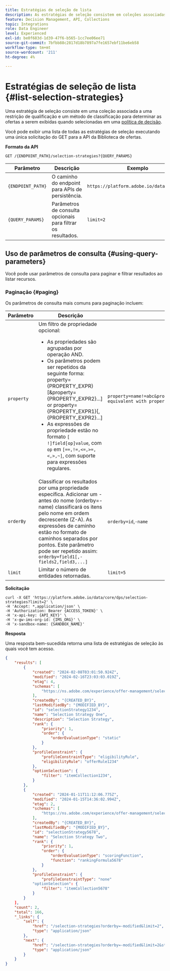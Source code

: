 ```yaml
---
title: Estratégias de seleção de lista
description: As estratégias de seleção consistem em coleções associadas a restrições e métodos de classificação para determinar ofertas.
feature: Decision Management, API, Collections
topic: Integrations
role: Data Engineer
level: Experienced
exl-id: be0f683d-1d39-47f6-b565-1cc7ee06ee71
source-git-commit: 7bfbb88c2817d18b7897a7fe1657ebf11be6eb58
workflow-type: tm+mt
source-wordcount: '211'
ht-degree: 4%

---
```


# Estratégias de seleção de lista {#list-selection-strategies}

Uma estratégia de seleção consiste em uma coleção associada a uma restrição de qualificação e um método de classificação para determinar as ofertas a serem exibidas quando selecionadas em uma [política de decisão](https://experienceleague.adobe.com/pt-br/docs/journey-optimizer/using/decisioning/experience-decisioning/create-decision).

Você pode exibir uma lista de todas as estratégias de seleção executando uma única solicitação do GET para a API da Biblioteca de ofertas.

**Formato da API**

```http
GET /{ENDPOINT_PATH}/selection-strategies?{QUERY_PARAMS}
```

| Parâmetro | Descrição | Exemplo |
| --------- | ----------- | ------- |
| `{ENDPOINT_PATH}` | O caminho do endpoint para APIs de persistência. | `https://platform.adobe.io/data/core/dps` |
| `{QUERY_PARAMS}` | Parâmetros de consulta opcionais para filtrar os resultados. | `limit=2` |

## Uso de parâmetros de consulta {#using-query-parameters}

Você pode usar parâmetros de consulta para paginar e filtrar resultados ao listar recursos.

### Paginação {#paging}

Os parâmetros de consulta mais comuns para paginação incluem:

| Parâmetro | Descrição | Exemplo |
| --------- | ----------- | ------- |
| `property` | Um filtro de propriedade opcional: <ul><li>As propriedades são agrupadas por operação AND.</li><li>Os parâmetros podem ser repetidos da seguinte forma: property={PROPERTY_EXPR}[&amp;property={PROPERTY_EXPR2}...] or property={PROPERTY_EXPR1}[,{PROPERTY_EXPR2}...]</li><li>As expressões de propriedade estão no formato `[ !]field[op]value`, com `op` em `[==,!=,<=,>=,<,>,~]`, com suporte para expressões regulares.</li></ul> | `property=name!=abc&property=id~.*1234.*&property=description equivalent with property=name!=abc,id~.*1234.*,description.` |
| `orderBy` | Classificar os resultados por uma propriedade específica. Adicionar um - antes do nome (orderby=-name) classificará os itens pelo nome em ordem decrescente (Z-A). As expressões de caminho estão no formato de caminhos separados por pontos. Este parâmetro pode ser repetido assim: `orderby=field1[,-fields2,field3,...]` | `orderby=id`,`-name` |
| `limit` | Limitar o número de entidades retornadas. | `limit=5` |

**Solicitação**

```shell
curl -X GET 'https://platform.adobe.io/data/core/dps/selection-strategies?limit=2' \
-H 'Accept: *,application/json' \
-H 'Authorization: Bearer {ACCESS_TOKEN}' \
-H 'x-api-key: {API_KEY}' \
-H 'x-gw-ims-org-id: {IMS_ORG}' \
-H 'x-sandbox-name: {SANDBOX_NAME}'
```

**Resposta**

Uma resposta bem-sucedida retorna uma lista de estratégias de seleção às quais você tem acesso.

```json
{
    "results": [
        {
            "created": "2024-02-08T03:01:50.924Z",
            "modified": "2024-02-16T23:03:03.019Z",
            "etag": 4,
            "schemas": [
                "https://ns.adobe.com/experience/offer-management/selection-strategy;version=0.2"
            ],
            "createdBy": "{CREATED_BY}",
            "lastModifiedBy": "{MODIFIED_BY}",
            "id": "selectionStrategy1234",
            "name": "Selection Strategy One",
            "description": "Selection Strategy",
            "rank": {
                "priority": 1,
                "order": {
                    "orderEvaluationType": "static"
                }
            },
            "profileConstraint": {
                "profileConstraintType": "eligibilityRule",
                "eligibilityRule": "offerRule1234"
            },
            "optionSelection": {
                "filter": "itemCollection1234",
            }
        },
        {
            "created": "2024-01-11T11:12:06.775Z",
            "modified": "2024-01-15T14:36:02.994Z",
            "etag": 2,
            "schemas": [
                "https://ns.adobe.com/experience/offer-management/selection-strategy;version=0.1"
            ],
            "createdBy": "{CREATED_BY}",
            "lastModifiedBy": "{MODIFIED_BY}",
            "id": "selectionStrategy5678",
            "name": "Selection Strategy Two",
            "rank": {
                "priority": 1,
                "order": {
                    "orderEvaluationType": "scoringFunction",
                    "function": "rankingFormula5678"
                }
            },
            "profileConstraint": {
                "profileConstraintType": "none"
            "optionSelection": {
                "filter": "itemCollection5678"
            }
        }
    ],
    "count": 2,
    "total": 166,
    "_links": {
        "self": {
            "href": "/selection-strategies?orderby=-modified&limit=2",
            "type": "application/json"
        },
        "next": {
            "href": "/selection-strategies?orderby=-modified&limit=2&start=2024-06-04T23:37:33.980Z",
            "type": "application/json"
        }
    }
}
```
